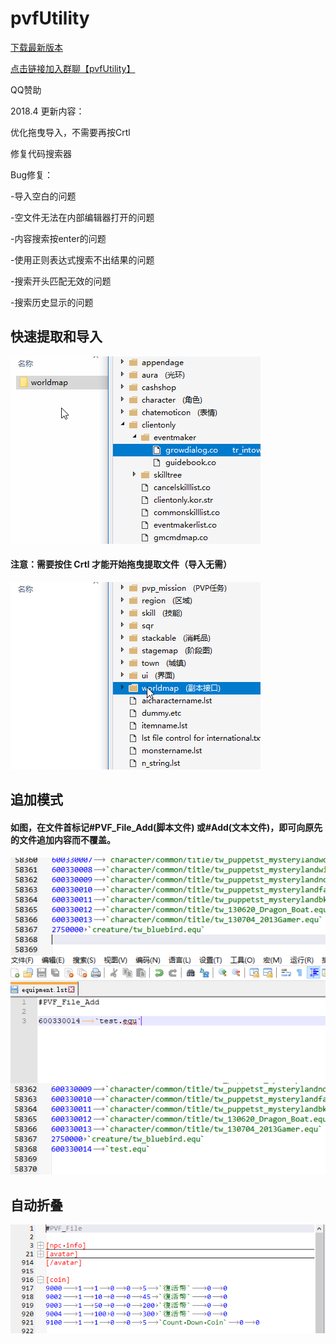 # pvfUtility
[下载最新版本](https://pan.baidu.com/s/1H3S5uTtzMkcUEkyRBOwUOg)

[点击链接加入群聊【pvfUtility】](https://jq.qq.com/?_wv=1027&k=5gSQ5ks)

QQ赞助
[](https://github.com/wallace1300/pvfUtility/blob/master/zhanzhu.jpg?raw=true)

2018.4 更新内容：

优化拖曳导入，不需要再按Crtl

修复代码搜索器

Bug修复：

-导入空白的问题

-空文件无法在内部编辑器打开的问题

-内容搜索按enter的问题

-使用正则表达式搜索不出结果的问题

-搜索开头匹配无效的问题

-搜索历史显示的问题

## 快速提取和导入
![导入](/Import.gif)
#### 注意：需要按住 Crtl 才能开始拖曳提取文件（导入无需）
![提取](/Extract.gif)


## 追加模式
#### 如图，在文件首标记#PVF_File_Add(脚本文件) 或#Add(文本文件)，即可向原先的文件追加内容而不覆盖。
![追加模式](/AddMode.png)

## 自动折叠
![自动折叠](/AutoFold.PNG)

